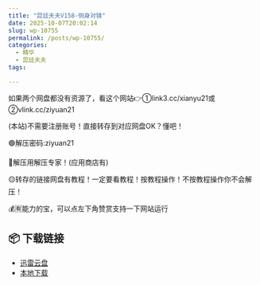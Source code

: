 ```yaml
---
title: "昆廷夫夫V158-侧身对镜"
date: 2025-10-07T20:02:14
slug: wp-10755
permalink: /posts/wp-10755/
categories:
  - 精华
  - 昆廷夫夫
tags:

---
```


如果两个网盘都没有资源了，看这个网站👉①link3.cc/xianyu21或②vlink.cc/ziyuan21

(本站)不需要注册账号！直接转存到对应网盘OK？懂吧！

🟢解压密码:ziyuan21

🔵解压用解压专家！(应用商店有)

🟡转存的链接网盘有教程！一定要看教程！按教程操作！不按教程操作你不会解压！

💰🈶能力的宝，可以点左下角赞赏支持一下网站运行

## 📦 下载链接
- [迅雷云盘](https://blziyuan21.com/pay-download/10755?key=e1aff72f2b&down_id=0)
- [本地下载](https://blziyuan21.com/pay-download/10755?key=e1aff72f2b&down_id=1)

